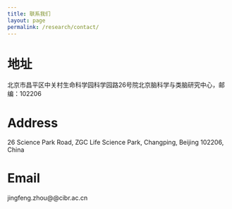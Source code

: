```yaml
---
title: 联系我们
layout: page
permalink: /research/contact/
---
```


# 地址
北京市昌平区中关村生命科学园科学园路26号院北京脑科学与类脑研究中心，邮编：102206

# Address
26 Science Park Road, ZGC Life Science Park, Changping, Beijing 102206, China

# Email
jingfeng.zhou@@cibr.ac.cn
